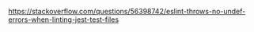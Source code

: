 https://stackoverflow.com/questions/56398742/eslint-throws-no-undef-errors-when-linting-jest-test-files
